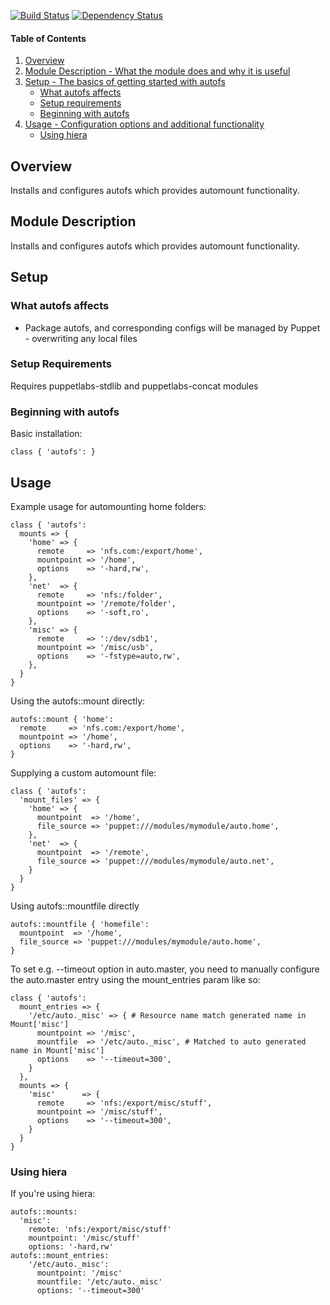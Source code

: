 [![Build Status](https://travis-ci.org/Yuav/puppet-autofs.svg?branch=master)](https://travis-ci.org/Yuav/puppet-autofs)
[![Dependency Status](https://gemnasium.com/Yuav/puppet-autofs.png)](http://gemnasium.com/Yuav/puppet-autofs)

#### Table of Contents

1. [Overview](#overview)
2. [Module Description - What the module does and why it is useful](#module-description)
3. [Setup - The basics of getting started with autofs](#setup)
    * [What autofs affects](#what-autofs-affects)
    * [Setup requirements](#setup-requirements)
    * [Beginning with autofs](#beginning-with-autofs)
4. [Usage - Configuration options and additional functionality](#usage)
    * [Using hiera](#using-hiera)

## Overview

Installs and configures autofs which provides automount functionality.

## Module Description

Installs and configures autofs which provides automount functionality.

## Setup

### What autofs affects

* Package autofs, and corresponding configs will be managed by Puppet - overwriting any local files

### Setup Requirements

Requires puppetlabs-stdlib and puppetlabs-concat modules

### Beginning with autofs

Basic installation:

    class { 'autofs': }

## Usage

Example usage for automounting home folders:

    class { 'autofs':
      mounts => {
        'home' => {
          remote     => 'nfs.com:/export/home',
          mountpoint => '/home',
          options    => '-hard,rw',
        },
        'net'  => {
          remote     => 'nfs:/folder',
          mountpoint => '/remote/folder',
          options    => '-soft,ro',
        },
        'misc' => {
          remote     => ':/dev/sdb1',
          mountpoint => '/misc/usb',
          options    => '-fstype=auto,rw',
        },
      }
    }

Using the autofs::mount directly:

    autofs::mount { 'home':
      remote     => 'nfs.com:/export/home',
      mountpoint => '/home',
      options    => '-hard,rw',
    }

Supplying a custom automount file:

    class { 'autofs':
      'mount_files' => {
        'home' => {
          mountpoint  => '/home',
          file_source => 'puppet:///modules/mymodule/auto.home',
        },
        'net'  => {
          mountpoint  => '/remote',
          file_source => 'puppet:///modules/mymodule/auto.net',
        }
      }
    }

Using autofs::mountfile directly

    autofs::mountfile { 'homefile':
      mountpoint  => '/home', 
      file_source => 'puppet:///modules/mymodule/auto.home',
    }
      

To set e.g. --timeout option in auto.master, you need to manually configure the
auto.master entry using the mount_entries param like so:

    class { 'autofs':
      mount_entries => {
        '/etc/auto._misc' => { # Resource name match generated name in Mount['misc']
          mountpoint => '/misc',
          mountfile  => '/etc/auto._misc', # Matched to auto generated name in Mount['misc']
          options    => '--timeout=300',
        }
      },
      mounts => {
        'misc'      => {
          remote     => 'nfs:/export/misc/stuff',
          mountpoint => '/misc/stuff',
          options    => '--timeout=300',
        }
      }
    }

### Using hiera

If you're using hiera:

    autofs::mounts:
      'misc':
        remote: 'nfs:/export/misc/stuff'
        mountpoint: '/misc/stuff'
        options: '-hard,rw'
    autofs::mount_entries:
        '/etc/auto._misc':
          mountpoint: '/misc'
          mountfile: '/etc/auto._misc'
          options: '--timeout=300'
